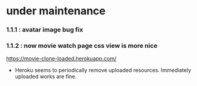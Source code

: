 # under maintenance

### 1.1.1 : avatar image bug fix
### 1.1.2 : now movie watch page css view is more nice

https://movie-clone-loaded.herokuapp.com/
* Heroku seems to periodically remove uploaded resources. Immediately uploaded works are fine.
